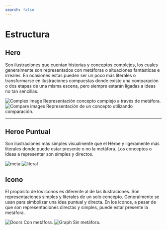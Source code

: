 ```yaml
---
search: false
---
```


# Estructura

## Hero
Son ilustraciones que cuentan historias y conceptos complejos, los cuales generalmente son representados con metáforas o situaciones fantásticas e irreales. En ocasiones estas pueden ser un poco más literales o transformarse en ilustraciones compuestas donde existe una comparación o dos etapas de una misma escena, pero siempre estarán ligadas a ideas no tan sencillas.

<img src="https://cloud.modyocdn.com/uploads/bd5c5587-549c-48e6-a7f5-119853d9365f/original/complex.png" alt="Complex image" class="img-fluid">
Representación concepto complejo a través de metáfora.

<img src="https://cloud.modyocdn.com/uploads/aeff31a3-4f5f-4371-afa8-fb82668e5a69/original/vsImage.png" alt="Compare images" class="img-fluid">
Representación de un concepto utilizando comparación.

<hr>

## Heroe Puntual
Son ilustraciones más simples visualmente que el Héroe y ligeramente más literales donde puede estar presente o no la metáfora. Los conceptos o ideas a representar son simples y directos.

<img src="https://cloud.modyocdn.com/uploads/68d73193-39c6-49f7-9313-188df1a99ad3/original/planta_celular-min.png" alt="meta" class="img-fluid mt-3" style="max-height:280px;">

<img src="https://cloud.modyocdn.com/uploads/3d9d3142-4118-48f9-ae7d-71820b2184b6/original/saludo_sin_fondo-min.png" alt="literal" class="img-fluid" style="max-width:400px;">

## Icono
El propósito de los iconos es diferente al de las ilustraciones. Son representaciones simples y literales de un solo concepto. Generalmente se usan para simbolizar una idea puntual y directa.
En los iconos, a pesar de que son representaciones directas y simples, puede estar presente la metáfora.

<img src="https://cloud.modyocdn.com/uploads/da1334c5-971c-451b-8a45-e8af5b6c7bea/original/doors-min.png" alt="Doors" style="max-width:320px">
Con metáfora.

<img src="https://cloud.modyocdn.com/uploads/7deecbdc-f810-4850-b986-7d87831ae88e/original/graph-min.png" alt="Graph" style="max-width:320px">
Sin metáfora.

